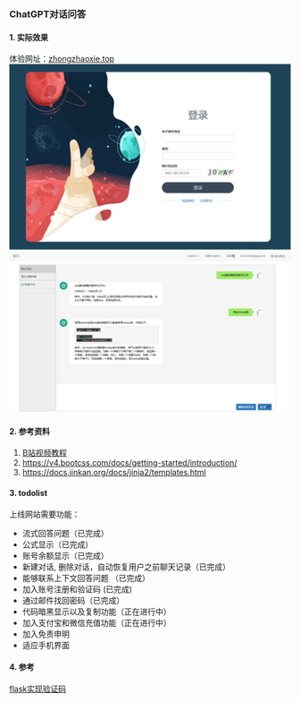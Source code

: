 ### ChatGPT对话问答
#### 1. 实际效果
体验网址：[zhongzhaoxie.top](zhongzhaoxie.top)       
![](./imgs/1.png)
![](./imgs/2.png)

#### 2. 参考资料
1. [B站视频教程](https://www.bilibili.com/video/BV1SL411m7ig/?vd_source=12e69465beb2a85d55cc72ffbbda1f23#reply161834820144)         
2. https://v4.bootcss.com/docs/getting-started/introduction/            
3. https://docs.jinkan.org/docs/jinja2/templates.html          

#### 3. todolist
上线网站需要功能：
* 流式回答问题（已完成）
* 公式显示（已完成）
* 账号余额显示（已完成）
* 新建对话, 删除对话，自动恢复用户之前聊天记录（已完成）
* 能够联系上下文回答问题 （已完成）
* 加入账号注册和验证码 (已完成)     
* 通过邮件找回密码（已完成）
* 代码暗黑显示以及复制功能（正在进行中）
* 加入支付宝和微信充值功能（正在进行中）
* 加入免责申明
* 适应手机界面


#### 4. 参考
[flask实现验证码](https://www.cnblogs.com/huxiansheng/p/11987259.html)






